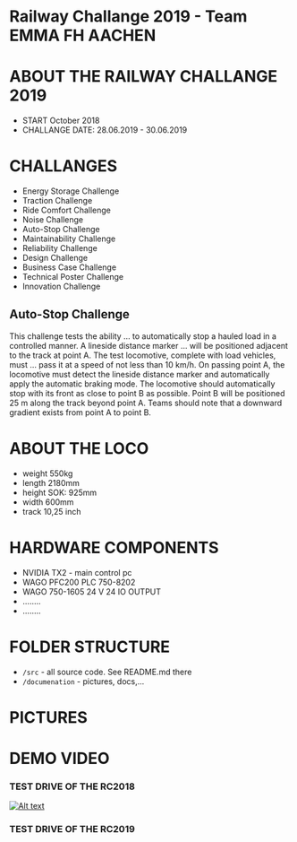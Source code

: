# Railway Challange 2019 - Team EMMA FH AACHEN



# ABOUT THE RAILWAY CHALLANGE 2019
* START October 2018
* CHALLANGE DATE: 28.06.2019 - 30.06.2019


# CHALLANGES
* Energy Storage Challenge 
* Traction Challenge
* Ride Comfort Challenge
* Noise Challenge
* Auto-Stop Challenge
* Maintainability Challenge
* Reliability Challenge
* Design Challenge
* Business Case Challenge
* Technical Poster Challenge
* Innovation Challenge



## Auto-Stop Challenge
This challenge tests the ability … to automatically stop a hauled load in a controlled manner. 
A lineside distance marker … will be positioned adjacent to the track at point A. The test locomotive, complete with load vehicles, must … pass it at a speed of not less than 10 km/h. 
On passing point A, the locomotive must detect the lineside distance marker and automatically apply the automatic braking mode.
The locomotive should automatically stop with its front as close to point B as possible. Point B will be positioned 25 m along the track beyond point A. Teams should note that a downward gradient exists from point A to point B.




# ABOUT THE LOCO
* weight 550kg
* length 2180mm
* height SOK: 925mm
* width 600mm
* track 10,25 inch





# HARDWARE COMPONENTS
* NVIDIA TX2 - main control pc
* WAGO PFC200 PLC 750-8202
* WAGO 750-1605 24 V 24 IO OUTPUT
* ........
* ........






# FOLDER STRUCTURE
* `/src` - all source code. See README.md there
* `/documenation` - pictures, docs,...



# PICTURES



# DEMO VIDEO

### TEST DRIVE OF THE RC2018
[![Alt text](https://img.youtube.com/vi/UsYKZNhgqVw/0.jpg)](https://www.youtube.com/watch?v=UsYKZNhgqVw)

### TEST DRIVE OF THE RC2019


